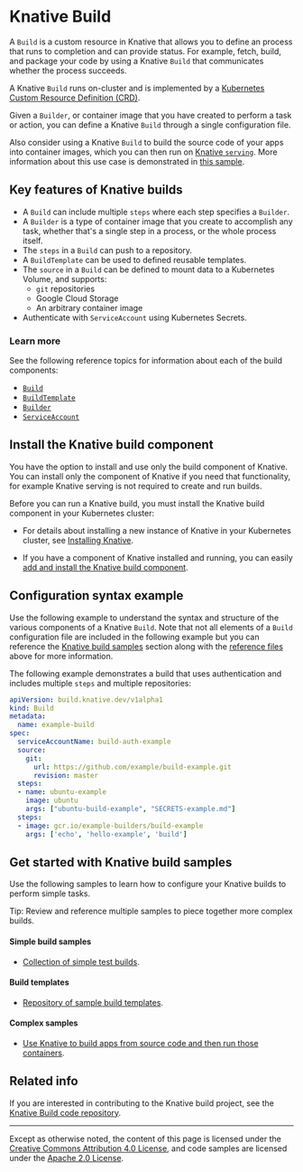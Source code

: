 # Knative Build

A `Build` is a custom resource in Knative that allows you to define an process that runs
to completion and can provide status. For example, fetch, build, and package your
code by using a Knative `Build` that communicates whether the process succeeds.

A Knative `Build` runs on-cluster and is implemented by a
[Kubernetes Custom Resource Definition (CRD)](https://kubernetes.io/docs/concepts/extend-kubernetes/api-extension/custom-resources/).

Given a `Builder`, or container image that you have created to perform a task
or action, you can define a Knative `Build` through a single configuration file.

Also consider using a Knative `Build` to build the source code of your apps into container images,
which you can then run on [Knative `serving`](https://github.com/knative/docs/blob/master/serving/README.md).
More information about this use case is demonstrated in
[this sample](https://github.com/knative/docs/blob/master/serving/samples/source-to-url-go).

## Key features of Knative builds

* A `Build` can include multiple `steps` where each step specifies a `Builder`.
* A `Builder` is a type of container image that you create to accomplish any task, whether
    that's a single step in a process, or the whole process itself.
* The `steps` in a `Build` can push to a repository.
* A `BuildTemplate` can be used to defined reusable templates.
* The  `source` in a  `Build` can be defined to mount data to a Kubernetes Volume, and supports:
     * `git` repositories
     * Google Cloud Storage
     * An arbitrary container image
* Authenticate with `ServiceAccount` using Kubernetes Secrets.

### Learn more

See the following reference topics for information about each of the build components:

* [`Build`](https://github.com/knative/docs/blob/master/build/builds.md)
* [`BuildTemplate`](https://github.com/knative/docs/blob/master/build/build-templates.md)
* [ `Builder`](https://github.com/knative/docs/blob/master/build/builder-contract.md)
* [`ServiceAccount`](https://github.com/knative/docs/blob/master/build/auth.md)

## Install the Knative build component

You have the option to install and use only the build component of Knative. You
can install only the component of Knative if you need that functionality, for
example Knative serving is not required to create and run builds.

Before you can run a Knative build, you must install the Knative build
component in your Kubernetes cluster:

* For details about installing a new instance of Knative in your Kubernetes
  cluster, see [Installing Knative](../install/README.md).

* If you have a component of Knative installed and running, you can easily
  [add and install the Knative build component](installing-build-component.md).

## Configuration syntax example

Use the following example to understand the syntax and structure of the various components of a
Knative `Build`. Note that not all elements of a `Build` configuration file are included in the following
example but you can reference the [Knative build samples](#get-started-with-knative-build-samples)
section along with the [reference files](#learn-more) above for more information.

The following example demonstrates a build that uses authentication and includes multiple `steps` and
multiple repositories:

```yaml
apiVersion: build.knative.dev/v1alpha1
kind: Build
metadata:
  name: example-build
spec:
  serviceAccountName: build-auth-example
  source:
    git:
      url: https://github.com/example/build-example.git
      revision: master
  steps:
  - name: ubuntu-example
    image: ubuntu
    args: ["ubuntu-build-example", "SECRETS-example.md"]
  steps:
  - image: gcr.io/example-builders/build-example
    args: ['echo', 'hello-example', 'build']
```


## Get started with Knative build samples

Use the following samples to learn how to configure your Knative builds to perform simple tasks.

Tip: Review and reference multiple samples to piece together more complex builds.

#### Simple build samples

* [Collection of simple test builds](https://github.com/knative/build/tree/master/test).

#### Build templates

 * [Repository of sample build templates](https://github.com/knative/build-templates).

 #### Complex samples

 * [Use Knative to build apps from source code and then run those containers](https://github.com/knative/docs/blob/master/serving/samples/source-to-url-go).


 ## Related info

 If you are interested in contributing to the Knative build project, see the
 [Knative Build code repository](https://github.com/knative/build).

---

Except as otherwise noted, the content of this page is licensed under the
[Creative Commons Attribution 4.0 License](https://creativecommons.org/licenses/by/4.0/),
and code samples are licensed under the
[Apache 2.0 License](https://www.apache.org/licenses/LICENSE-2.0).
